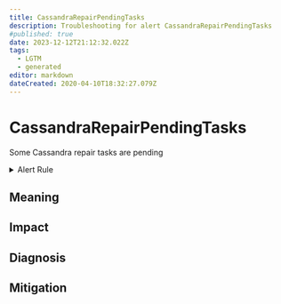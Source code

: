 ```yaml
---
title: CassandraRepairPendingTasks
description: Troubleshooting for alert CassandraRepairPendingTasks
#published: true
date: 2023-12-12T21:12:32.022Z
tags: 
  - LGTM
  - generated
editor: markdown
dateCreated: 2020-04-10T18:32:27.079Z
---
```


# CassandraRepairPendingTasks

Some Cassandra repair tasks are pending

<details>
  <summary>Alert Rule</summary>

{{% rule "cassandra/criteo-cassandra-exporter.yml" "CassandraRepairPendingTasks" %}}

{{% comment %}}

```yaml
alert: CassandraRepairPendingTasks
expr: cassandra_stats{name="org:apache:cassandra:metrics:threadpools:internal:antientropystage:pendingtasks:value"} > 2
for: 2m
labels:
    severity: warning
annotations:
    summary: Cassandra repair pending tasks (instance {{ $labels.instance }})
    description: |-
        Some Cassandra repair tasks are pending
          VALUE = {{ $value }}
          LABELS = {{ $labels }}
    runbook: https://github.com/srerun/prometheus-alerts/blob/main/content/runbooks/criteo-cassandra-exporter/CassandraRepairPendingTasks.md

```

{{% /comment %}}

</details>


## Meaning
[//]: # "Short paragraph that explains what the alert means"


## Impact
[//]: # "What could / will happen if the alert is not addressed"



## Diagnosis
[//]: # "Steps to take to identify the cause of the problem"



## Mitigation
[//]: # "The steps necessary to resolve the alert"
